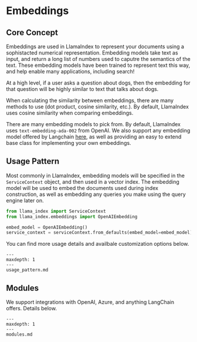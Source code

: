 # Embeddings

## Core Concept
Embeddings are used in LlamaIndex to represent your documents using a sophistacted numerical representation. Embedding models take text as input, and return a long list of numbers used to caputre the semantics of the text. These embedding models have been trained to represent text this way, and help enable many applications, including search!

At a high level, if a user asks a question about dogs, then the embedding for that question will be highly similar to text that talks about dogs.

When calculating the similarity between embeddings, there are many methods to use (dot product, cosine similarity, etc.). By default, LlamaIndex uses cosine similarity when comparing embeddings.

There are many embedding models to pick from. By default, LlamaIndex uses `text-embedding-ada-002` from OpenAI. We also support any embedding model offered by Langchain [here](https://python.langchain.com/docs/modules/data_connection/text_embedding/), as well as providing an easy to extend base class for implementing your own embeddings.

## Usage Pattern

Most commonly in LlamaIndex, embedding models will be specified in the `ServiceContext` object, and then used in a vector index. The embedding model will be used to embed the documents used during index construction, as well as embedding any queries you make using the query engine later on.

```python
from llama_index import ServiceContext
from llama_index.embeddings import OpenAIEmbedding

embed_model = OpenAIEmbedding()
service_context = serviceContext.from_defaults(embed_model=embed_model)
```

You can find more usage details and availbale customization options below.

```{toctree}
---
maxdepth: 1
---
usage_pattern.md
```

## Modules

We support integrations with OpenAI, Azure, and anything LangChain offers. Details below.

```{toctree}
---
maxdepth: 1
---
modules.md
```
